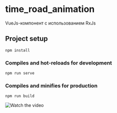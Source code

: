# time_road_animation
VueJs-компонент с использованием RxJs

## Project setup
```
npm install
```

### Compiles and hot-reloads for development
```
npm run serve
```

### Compiles and minifies for production
```
npm run build
```
![Watch the video](usage_example.gif)

